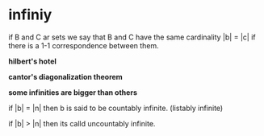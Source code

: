 # infiniy

if B and C ar sets we say that B and C have the same cardinality |b| = |c| if there is a 1-1 correspondence between them.

**hilbert's hotel**

**cantor's diagonalization theorem**

**some infinities are bigger than others**

if |b| = |n| then b is said to be countably infinite. (listably infinite)

if |b| > |n| then its calld uncountably infinite.
